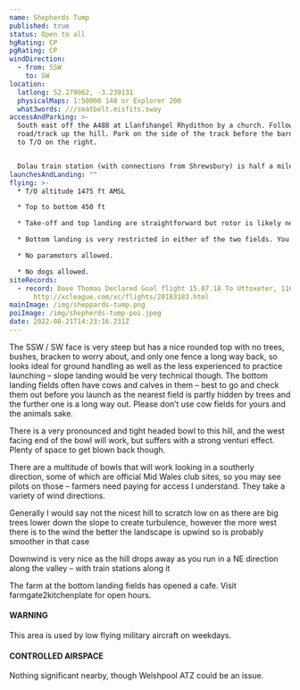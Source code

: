 ```yaml
---
name: Shepherds Tump
published: true
status: Open to all
hgRating: CP
pgRating: CP
windDirection:
  - from: SSW
    to: SW
location:
  latlong: 52.279062, -3.239131
  physicalMaps: 1:50000 148 or Explorer 200
  what3words: ///seatbelt.misfits.sway
accessAndParking: >-
  South east off the A488 at Llanfihangel Rhydithon by a church. Follow the
  road/track up the hill. Park on the side of the track before the barn and walk
  to T/O on the right.


  Dolau train station (with connections from Shrewsbury) is half a mile from the end of the track so easily within walking distance – good for if you go XC.
launchesAndLanding: ""
flying: >-
  * T/O altitude 1475 ft AMSL

  * Top to bottom 450 ft

  * Take-off and top landing are straightforward but rotor is likely near the gully to the left of T/O.

  * Bottom landing is very restricted in either of the two fields. You are advised to inspect it before flying. Do not land in the landing fields if cattle are present.

  * No paramotors allowed.

  * No dogs allowed.
siteRecords:
  - record: Dave Thomas Declared Goal flight 15.07.18 To Uttoxeter, 116km
      http://xcleague.com/xc/flights/20183183.html
mainImage: /img/sheppards-tump.png
poiImage: /img/shepherds-tump-poi.jpeg
date: 2022-08-21T14:23:16.231Z
---
```

The SSW / SW face is very steep but has a nice rounded top with no trees, bushes, bracken to worry about, and only one fence a long way back, so looks ideal for ground handling as well as the less experienced to practice launching – slope landing would be very technical though. The bottom landing fields often have cows and calves in them – best to go and check them out before you launch as the nearest field is partly hidden by trees and the further one is a long way out. Please don’t use cow fields for yours and the animals sake.

There is a very pronounced and tight headed bowl to this hill, and the west facing end of the bowl will work, but suffers with a strong venturi effect. Plenty of space to get blown back though.

There are a multitude of bowls that will work looking in a southerly direction, some of which are official Mid Wales club sites, so you may see pilots on those – farmers need paying for access I understand. They take a variety of wind directions.

Generally I would say not the nicest hill to scratch low on as there are big trees lower down the slope to create turbulence, however the more west there is to the wind the better the landscape is upwind so is probably smoother in that case

Downwind is very nice as the hill drops away as you run in a NE direction along the valley – with train stations along it

The farm at the bottom landing fields has opened a cafe. Visit farmgate2kitchenplate for open hours.

#### WARNING

This area is used by low flying military aircraft on weekdays.

#### CONTROLLED AIRSPACE

Nothing significant nearby, though Welshpool ATZ could be an issue.